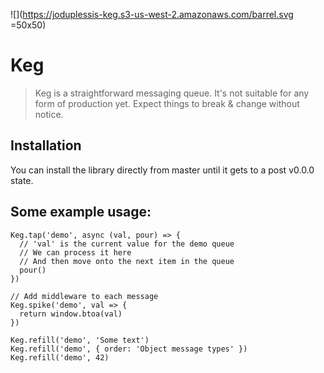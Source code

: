 ![](https://joduplessis-keg.s3-us-west-2.amazonaws.com/barrel.svg =50x50)

# Keg

> Keg is a straightforward messaging queue. It's not suitable for any form of production yet. Expect things to break & change without notice.

## Installation
You can install the library directly from master until it gets to a post v0.0.0 state.

## Some example usage:

```
Keg.tap('demo', async (val, pour) => {
  // 'val' is the current value for the demo queue
  // We can process it here
  // And then move onto the next item in the queue
  pour()
})

// Add middleware to each message
Keg.spike('demo', val => {
  return window.btoa(val)
})

Keg.refill('demo', 'Some text')
Keg.refill('demo', { order: 'Object message types' })
Keg.refill('demo', 42)

```
